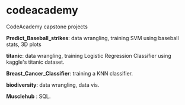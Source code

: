 # codeacademy
CodeAcademy capstone projects

**Predict_Baseball_strikes**: data wrangling, training SVM using baseball stats, 3D plots

**titanic**: data wrangling, training Logistic Regression Classifier using kaggle's titanic dataset. 

**Breast_Cancer_Classifier**: training a KNN classifier. 

**biodiversity**: data wrangling, data vis. 

**Musclehub** : SQL. 
